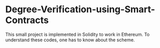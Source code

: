 # Degree-Verification-using-Smart-Contracts

This small project is implemented in Solidity to work in Ethereum.
To understand these codes, one has to know about the scheme.


